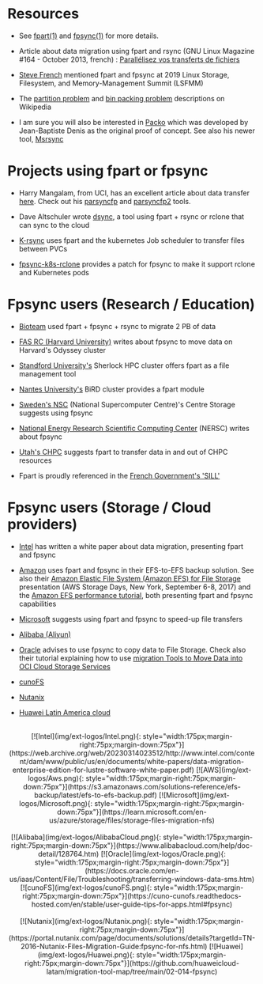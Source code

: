# Resources

* See [fpart(1)](https://www.freebsd.org/cgi/man.cgi?query=fpart&apropos=0&sektion=0&manpath=FreeBSD+12.2-RELEASE+and+Ports&arch=default&format=html)
  and [fpsync(1)](https://www.freebsd.org/cgi/man.cgi?query=fpsync&apropos=0&sektion=0&manpath=FreeBSD+12.2-RELEASE+and+Ports&arch=default&format=html) for more details.

* Article about data migration using fpart and rsync (GNU Linux Magazine #164 - October 2013, french) :
  [Parallélisez vos transferts de fichiers](http://connect.ed-diamond.com/GNU-Linux-Magazine/GLMF-164/Parallelisez-vos-transferts-de-fichiers)

* [Steve French](https://lwn.net/Articles/789623/)
  mentioned fpart and fpsync at 2019 Linux Storage, Filesystem, and Memory-Management Summit (LSFMM)

* The [partition problem](http://en.wikipedia.org/wiki/Partition_problem) and
  [bin packing problem](http://en.wikipedia.org/wiki/Bin_packing_problem)
  descriptions on Wikipedia

* I am sure you will also be interested in [Packo](https://github.com/jbd/packo)
  which was developed by Jean-Baptiste Denis as the original proof of concept.
  See also his newer tool, [Msrsync](https://github.com/jbd/msrsync)

# Projects using fpart or fpsync

* Harry Mangalam, from UCI, has an excellent article about data transfer
  [here](http://moo.nac.uci.edu/~hjm/HOWTO_move_data.html). Check out his
  [parsyncfp](https://github.com/hjmangalam/parsyncfp) and
  [parsyncfp2](https://github.com/hjmangalam/parsyncfp2) tools.

* Dave Altschuler wrote [dsync](https://github.com/daltschu11/dsync), a tool
  using fpart + rsync or rclone that can sync to the cloud

* [K-rsync](https://doughgle.github.io/k-rsync/) uses fpart and the kubernetes
  Job scheduler to transfer files between PVCs

* [fpsync-k8s-rclone](https://github.com/aboovv1976/fpsync-k8s-rclone) provides
  a patch for fpsync to make it support rclone and Kubernetes pods

# Fpsync users (Research / Education)

* [Bioteam](https://www.slideshare.net/chrisdag/practical-petabyte-pushing)
  used fpart + fpsync + rsync to migrate 2 PB of data

* [FAS RC (Harvard University)](https://www.rc.fas.harvard.edu/resources/documentation/transferring-data-on-the-cluster/#fpsync)
   writes about fpsync to move data on Harvard's Odyssey cluster

* [Standford University's](https://www.sherlock.stanford.edu/docs/software/list/)
  Sherlock HPC cluster offers fpart as a file management tool

* [Nantes University's](https://bird2cluster.univ-nantes.fr/news/rappel_transfert_02/)
  BiRD cluster provides a fpart module

* [Sweden's NSC](https://www.nsc.liu.se/support/storage/snic-centrestorage/moving-data/)
  (National Supercomputer Centre)'s Centre Storage suggests using fpsync

* [National Energy Research Scientific Computing Center](https://www.spectrumscaleug.org/wp-content/uploads/2019/10/HPCXXL19-NERSC-Site-update.pdf)
  (NERSC) writes about fpsync

* [Utah's CHPC](https://www.chpc.utah.edu/documentation/data_services.php#ptt)
  suggests fpart to transfer data in and out of CHPC resources

* Fpart is proudly referenced in the [French Government's 'SILL'](https://code.gouv.fr/sill/detail?name=fpart)

# Fpsync users (Storage / Cloud providers)

* [Intel](https://web.archive.org/web/20230314023512/http://www.intel.com/content/dam/www/public/us/en/documents/white-papers/data-migration-enterprise-edition-for-lustre-software-white-paper.pdf)
  has written a white paper about data migration, presenting fpart and fpsync

* [Amazon](https://s3.amazonaws.com/solutions-reference/efs-backup/latest/efs-to-efs-backup.pdf)
  uses fpart and fpsync in their EFS-to-EFS backup solution. See also their
  [Amazon Elastic File System (Amazon EFS) for File Storage](https://www.slideshare.net/AmazonWebServices/amazon-elastic-file-system-amazon-efs-for-file-storage)
  presentation (AWS Storage Days, New York, September 6-8, 2017) and the
  [Amazon EFS performance tutorial](https://github.com/aws-samples/amazon-efs-tutorial/tree/master/performance),
  both presenting fpart and fpsync capabilities

* [Microsoft](https://learn.microsoft.com/en-us/azure/storage/files/storage-files-migration-nfs)
  suggests using fpart and fpsync to speed-up file transfers

* [Alibaba (Aliyun)](https://www.alibabacloud.com/help/doc-detail/128764.htm)

* [Oracle](https://docs.oracle.com/en-us/iaas/Content/File/Troubleshooting/transferring-windows-data-sms.htm)
  advises to use fpsync to copy data to File Storage. Check also their tutorial
  explaining how to use
  [migration Tools to Move Data into OCI Cloud Storage Services](https://docs.oracle.com/en/learn/migr-ocistorage-p1/)

* [cunoFS](https://cuno-cunofs.readthedocs-hosted.com/en/stable/user-guide-tips-for-apps.html#fpsync)

* [Nutanix](https://portal.nutanix.com/page/documents/solutions/details?targetId=TN-2016-Nutanix-Files-Migration-Guide:fpsync-for-nfs.html)

* [Huawei Latin America cloud](https://github.com/huaweicloud-latam/migration-tool-map/tree/main/02-014-fpsync)

<br>
<center>
[![Intel](img/ext-logos/Intel.png){: style="width:175px;margin-right:75px;margin-down:75px"}](https://web.archive.org/web/20230314023512/http://www.intel.com/content/dam/www/public/us/en/documents/white-papers/data-migration-enterprise-edition-for-lustre-software-white-paper.pdf)
[![AWS](img/ext-logos/Aws.png){: style="width:175px;margin-right:75px;margin-down:75px"}](https://s3.amazonaws.com/solutions-reference/efs-backup/latest/efs-to-efs-backup.pdf)
[![Microsoft](img/ext-logos/Microsoft.png){: style="width:175px;margin-right:75px;margin-down:75px"}](https://learn.microsoft.com/en-us/azure/storage/files/storage-files-migration-nfs)
</center>
<br>
<center>
[![Alibaba](img/ext-logos/AlibabaCloud.png){: style="width:175px;margin-right:75px;margin-down:75px"}](https://www.alibabacloud.com/help/doc-detail/128764.htm)
[![Oracle](img/ext-logos/Oracle.png){: style="width:175px;margin-right:75px;margin-down:75px"}](https://docs.oracle.com/en-us/iaas/Content/File/Troubleshooting/transferring-windows-data-sms.htm)
[![cunoFS](img/ext-logos/cunoFS.png){: style="width:175px;margin-right:75px;margin-down:75px"}](https://cuno-cunofs.readthedocs-hosted.com/en/stable/user-guide-tips-for-apps.html#fpsync)
</center>
<br>
<center>
[![Nutanix](img/ext-logos/Nutanix.png){: style="width:175px;margin-right:75px;margin-down:75px"}](https://portal.nutanix.com/page/documents/solutions/details?targetId=TN-2016-Nutanix-Files-Migration-Guide:fpsync-for-nfs.html)
[![Huawei](img/ext-logos/Huawei.png){: style="width:175px;margin-right:75px;margin-down:75px"}](https://github.com/huaweicloud-latam/migration-tool-map/tree/main/02-014-fpsync)
</center>
